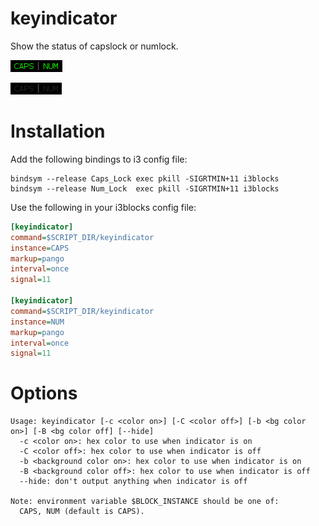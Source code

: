 # keyindicator

Show the status of capslock or numlock.

![](keyindicator-active.png)

![](keyindicator-inactive.png)

# Installation

Add the following bindings to i3 config file:

```
bindsym --release Caps_Lock exec pkill -SIGRTMIN+11 i3blocks
bindsym --release Num_Lock  exec pkill -SIGRTMIN+11 i3blocks
```

Use the following in your i3blocks config file:

``` ini
[keyindicator]
command=$SCRIPT_DIR/keyindicator
instance=CAPS
markup=pango
interval=once
signal=11
 
[keyindicator]
command=$SCRIPT_DIR/keyindicator
instance=NUM
markup=pango
interval=once
signal=11
```

# Options

```
Usage: keyindicator [-c <color on>] [-C <color off>] [-b <bg color on>] [-B <bg color off] [--hide]
  -c <color on>: hex color to use when indicator is on
  -C <color off>: hex color to use when indicator is off
  -b <background color on>: hex color to use when indicator is on
  -B <background color off>: hex color to use when indicator is off
  --hide: don't output anything when indicator is off

Note: environment variable $BLOCK_INSTANCE should be one of:
  CAPS, NUM (default is CAPS).
```
